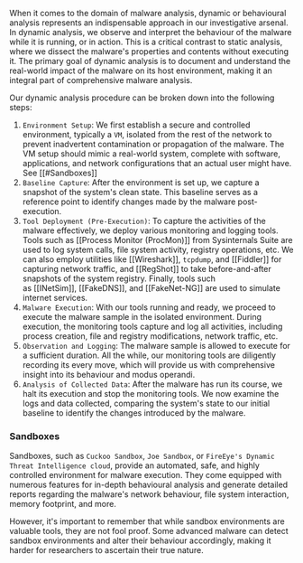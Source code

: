 When it comes to the domain of malware analysis, dynamic or behavioural analysis represents an indispensable approach in our investigative arsenal. In dynamic analysis, we observe and interpret the behaviour of the malware while it is running, or in action. This is a critical contrast to static analysis, where we dissect the malware's properties and contents without executing it. The primary goal of dynamic analysis is to document and understand the real-world impact of the malware on its host environment, making it an integral part of comprehensive malware analysis.

Our dynamic analysis procedure can be broken down into the following steps:

1. `Environment Setup`: We first establish a secure and controlled environment, typically a `VM`, isolated from the rest of the network to prevent inadvertent contamination or propagation of the malware. The VM setup should mimic a real-world system, complete with software, applications, and network configurations that an actual user might have.
   See [[#Sandboxes]]
2. `Baseline Capture`: After the environment is set up, we capture a snapshot of the system's clean state. This baseline serves as a reference point to identify changes made by the malware post-execution.
3. `Tool Deployment (Pre-Execution)`: To capture the activities of the malware effectively, we deploy various monitoring and logging tools. Tools such as [[Process Monitor (ProcMon)]] from Sysinternals Suite are used to log system calls, file system activity, registry operations, etc. We can also employ utilities like [[Wireshark]], `tcpdump`, and [[Fiddler]] for capturing network traffic, and [[RegShot]] to take before-and-after snapshots of the system registry. Finally, tools such as [[INetSim]], [[FakeDNS]], and [[FakeNet-NG]] are used to simulate internet services.
4. `Malware Execution`: With our tools running and ready, we proceed to execute the malware sample in the isolated environment. During execution, the monitoring tools capture and log all activities, including process creation, file and registry modifications, network traffic, etc.
5. `Observation and Logging`: The malware sample is allowed to execute for a sufficient duration. All the while, our monitoring tools are diligently recording its every move, which will provide us with comprehensive insight into its behaviour and modus operandi.
6. `Analysis of Collected Data`: After the malware has run its course, we halt its execution and stop the monitoring tools. We now examine the logs and data collected, comparing the system's state to our initial baseline to identify the changes introduced by the malware.


### Sandboxes

Sandboxes, such as `Cuckoo Sandbox`, `Joe Sandbox`, or `FireEye's Dynamic Threat Intelligence cloud`, provide an automated, safe, and highly controlled environment for malware execution. They come equipped with numerous features for in-depth behavioural analysis and generate detailed reports regarding the malware's network behaviour, file system interaction, memory footprint, and more.

However, it's important to remember that while sandbox environments are valuable tools, they are not fool proof. Some advanced malware can detect sandbox environments and alter their behaviour accordingly, making it harder for researchers to ascertain their true nature.
